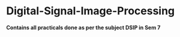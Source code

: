 # Digital-Signal-Image-Processing

**Contains all practicals done as per the subject DSIP in Sem 7**
